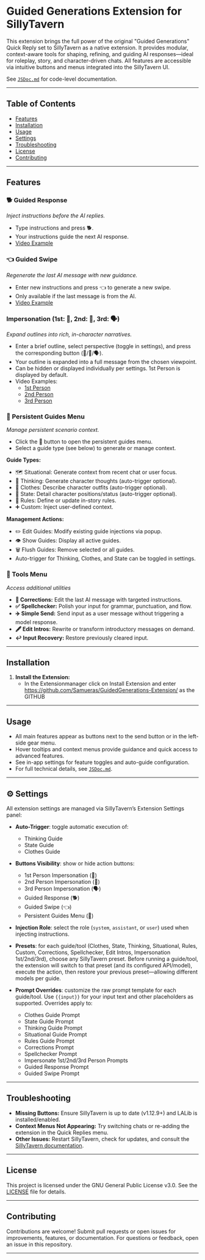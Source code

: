 # Guided Generations Extension for SillyTavern

This extension brings the full power of the original "Guided Generations" Quick Reply set to SillyTavern as a native extension. It provides modular, context-aware tools for shaping, refining, and guiding AI responses—ideal for roleplay, story, and character-driven chats. All features are accessible via intuitive buttons and menus integrated into the SillyTavern UI.

See [`JSDoc.md`](./JSDoc.md) for code-level documentation.

---

## Table of Contents
- [Features](#features)
- [Installation](#installation)
- [Usage](#usage)
- [Settings](#settings)
- [Troubleshooting](#troubleshooting)
- [License](#license)
- [Contributing](#contributing)

---

## Features

### 🐕 Guided Response
*Inject instructions before the AI replies.*
- Type instructions and press 🐕.
- Your instructions guide the next AI response.
- [Video Example](https://youtube.com/shorts/yxdtbF3NxW4?feature=share)

### 👈 Guided Swipe
*Regenerate the last AI message with new guidance.*
- Enter new instructions and press 👈 to generate a new swipe.
- Only available if the last message is from the AI.
- [Video Example](https://youtube.com/shorts/GRQ9l_8K6-Y?feature=share)

### Impersonation (1st: 👤, 2nd: 👥, 3rd: 🗣️)
*Expand outlines into rich, in-character narratives.*
- Enter a brief outline, select perspective (toggle in settings), and press the corresponding button (👤/👥/🗣️).
- Your outline is expanded into a full message from the chosen viewpoint.
- Can be hidden or displayed individually per settings. 1st Person is displayed by default.
- Video Examples:
  - [1st Person](https://youtube.com/shorts/FT5gv3d2kE4?feature=share)
  - [2nd Person](https://youtube.com/shorts/80l12LrtBpQ?feature=share)
  - [3rd Person](https://youtube.com/shorts/wWka-1URLPg?feature=share)

### 📖 Persistent Guides Menu
*Manage persistent scenario context.*
- Click the 📖 button to open the persistent guides menu.
- Select a guide type (see below) to generate or manage context.

**Guide Types:**
  - 🗺️ Situational: Generate context from recent chat or user focus.
  - 🧠 Thinking: Generate character thoughts (auto-trigger optional).
  - 👕 Clothes: Describe character outfits (auto-trigger optional).
  - 🧍 State: Detail character positions/status (auto-trigger optional).
  - 📜 Rules: Define or update in-story rules.
  - ➕ Custom: Inject user-defined context.

**Management Actions:**
  - ✏️ Edit Guides: Modify existing guide injections via popup.
  - 👁️ Show Guides: Display all active guides.
  - 🗑️ Flush Guides: Remove selected or all guides.
- Auto-trigger for Thinking, Clothes, and State can be toggled in settings.

### 🔖 Tools Menu
*Access additional utilities*
  - **🔧 Corrections:** Edit the last AI message with targeted instructions.
  - **✅ Spellchecker:** Polish your input for grammar, punctuation, and flow.
  - **✈️ Simple Send:** Send input as a user message without triggering a model response.
  - **🖋️ Edit Intros:** Rewrite or transform introductory messages on demand.
  - **↩️ Input Recovery:** Restore previously cleared input.

---

## Installation

1. **Install the Extension:**
   - In the Extensionmanager click on Install Extension and enter https://github.com/Samueras/GuidedGenerations-Extension/ as the GITHUB


---

## Usage

- All main features appear as buttons next to the send button or in the left-side gear menu.
- Hover tooltips and context menus provide guidance and quick access to advanced features.
- See in-app settings for feature toggles and auto-guide configuration.
- For full technical details, see [`JSDoc.md`](./JSDoc.md).

---

## ⚙️ Settings

All extension settings are managed via SillyTavern’s Extension Settings panel:

- **Auto-Trigger**: toggle automatic execution of:
  - Thinking Guide
  - State Guide
  - Clothes Guide

- **Buttons Visibility**: show or hide action buttons:
  - 1st Person Impersonation (👤)
  - 2nd Person Impersonation (👥)
  - 3rd Person Impersonation (🗣️)
  - Guided Response (🐕)
  - Guided Swipe (👈)
  - Persistent Guides Menu (📖)

- **Injection Role**: select the role (`system`, `assistant`, or `user`) used when injecting instructions.

- **Presets**: for each guide/tool (Clothes, State, Thinking, Situational, Rules, Custom, Corrections, Spellchecker, Edit Intros, Impersonation 1st/2nd/3rd), choose any SillyTavern preset. Before running a guide/tool, the extension will switch to that preset (and its configured API/model), execute the action, then restore your previous preset—allowing different models per guide.

- **Prompt Overrides**: customize the raw prompt template for each guide/tool. Use `{{input}}` for your input text and other placeholders as supported. Overrides apply to:
  - Clothes Guide Prompt
  - State Guide Prompt
  - Thinking Guide Prompt
  - Situational Guide Prompt
  - Rules Guide Prompt
  - Corrections Prompt
  - Spellchecker Prompt
  - Impersonate 1st/2nd/3rd Person Prompts
  - Guided Response Prompt
  - Guided Swipe Prompt

---

## Troubleshooting

- **Missing Buttons:** Ensure SillyTavern is up to date (v1.12.9+) and LALib is installed/enabled.
- **Context Menus Not Appearing:** Try switching chats or re-adding the extension in the Quick Replies menu.
- **Other Issues:** Restart SillyTavern, check for updates, and consult the [SillyTavern documentation](https://github.com/SillyTavern/SillyTavern).

---

## License

This project is licensed under the GNU General Public License v3.0. See the [LICENSE](LICENSE) file for details.

---

## Contributing

Contributions are welcome! Submit pull requests or open issues for improvements, features, or documentation. For questions or feedback, open an issue in this repository.

---
